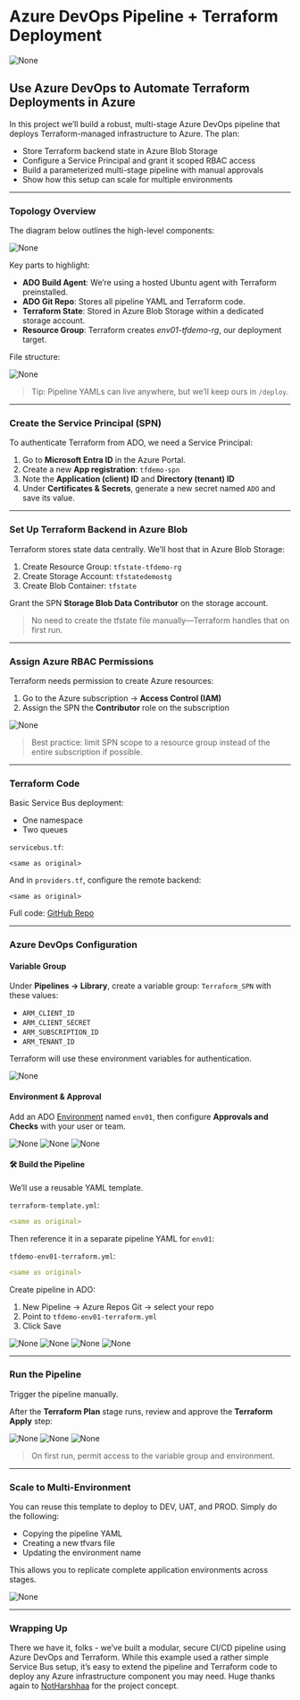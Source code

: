 # Azure DevOps Pipeline + Terraform Deployment

![None](https://miro.medium.com/v2/resize\:fit:700/0*5iGW5XrxHIeZb-eX.png)

## Use Azure DevOps to Automate Terraform Deployments in Azure

In this project we’ll build a robust, multi-stage Azure DevOps pipeline that deploys Terraform-managed infrastructure to Azure. The plan:

* Store Terraform backend state in Azure Blob Storage
* Configure a Service Principal and grant it scoped RBAC access
* Build a parameterized multi-stage pipeline with manual approvals
* Show how this setup can scale for multiple environments

---

### Topology Overview

The diagram below outlines the high-level components:

![None](https://miro.medium.com/v2/resize\:fit:700/0*5iGW5XrxHIeZb-eX.png)

Key parts to highlight:

* **ADO Build Agent**: We’re using a hosted Ubuntu agent with Terraform preinstalled.
* **ADO Git Repo**: Stores all pipeline YAML and Terraform code.
* **Terraform State**: Stored in Azure Blob Storage within a dedicated storage account.
* **Resource Group**: Terraform creates *env01-tfdemo-rg*, our deployment target.

File structure:

![None](https://miro.medium.com/v2/resize\:fit:700/0*HD9rHU2N71ryGAuW.png)

> Tip: Pipeline YAMLs can live anywhere, but we’ll keep ours in `/deploy`.

---

### Create the Service Principal (SPN)

To authenticate Terraform from ADO, we need a Service Principal:

1. Go to **Microsoft Entra ID** in the Azure Portal.
2. Create a new **App registration**: `tfdemo-spn`
3. Note the **Application (client) ID** and **Directory (tenant) ID**
4. Under **Certificates & Secrets**, generate a new secret named `ADO` and save its value.

---

### Set Up Terraform Backend in Azure Blob

Terraform stores state data centrally. We'll host that in Azure Blob Storage:

1. Create Resource Group: `tfstate-tfdemo-rg`
2. Create Storage Account: `tfstatedemostg`
3. Create Blob Container: `tfstate`

Grant the SPN **Storage Blob Data Contributor** on the storage account.

> No need to create the tfstate file manually—Terraform handles that on first run.

---

### Assign Azure RBAC Permissions

Terraform needs permission to create Azure resources:

1. Go to the Azure subscription → **Access Control (IAM)**
2. Assign the SPN the **Contributor** role on the subscription

![None](https://miro.medium.com/v2/resize\:fit:700/0*A4td9JJmFUWkEgdj.png)

> Best practice: limit SPN scope to a resource group instead of the entire subscription if possible.

---

### Terraform Code

Basic Service Bus deployment:

* One namespace
* Two queues

`servicebus.tf`:

```hcl
<same as original>
```

And in `providers.tf`, configure the remote backend:

```hcl
<same as original>
```

Full code: [GitHub Repo](https://github.com/andrew-kelleher/terraformadopipeline)

---

### Azure DevOps Configuration

#### Variable Group

Under **Pipelines → Library**, create a variable group: `Terraform_SPN` with these values:

* `ARM_CLIENT_ID`
* `ARM_CLIENT_SECRET`
* `ARM_SUBSCRIPTION_ID`
* `ARM_TENANT_ID`

Terraform will use these environment variables for authentication.

![None](https://miro.medium.com/v2/resize\:fit:700/0*m3N_RVVxm9WznDRg.png)

#### Environment & Approval

Add an ADO [Environment](https://techcommunity.microsoft.com/t5/healthcare-and-life-sciences/azure-devops-pipelines-environments-and-variables/ba-p/3707414) named `env01`, then configure **Approvals and Checks** with your user or team.

![None](https://miro.medium.com/v2/resize\:fit:700/0*lwx6MDC8kbvKvkoY.png)
![None](https://miro.medium.com/v2/resize\:fit:700/0*aVMcQ_NuQ6cXCWC3.png)
![None](https://miro.medium.com/v2/resize\:fit:700/0*Z1LsCoH66MgO41gZ.png)

#### 🛠️ Build the Pipeline

We’ll use a reusable YAML template.

`terraform-template.yml`:

```yaml
<same as original>
```

Then reference it in a separate pipeline YAML for `env01`:

`tfdemo-env01-terraform.yml`:

```yaml
<same as original>
```

Create pipeline in ADO:

1. New Pipeline → Azure Repos Git → select your repo
2. Point to `tfdemo-env01-terraform.yml`
3. Click Save

![None](https://miro.medium.com/v2/resize\:fit:700/0*yY-R-oUlT_HlVX7J.png)
![None](https://miro.medium.com/v2/resize\:fit:700/0*9o7gmDvrioFMgTh7.png)
![None](https://miro.medium.com/v2/resize\:fit:700/0*T5kb7_y4Q6Noot5l.png)
![None](https://miro.medium.com/v2/resize\:fit:700/0*y_2ke5BSfJ4SWxe4.png)

---

### Run the Pipeline

Trigger the pipeline manually.

After the **Terraform Plan** stage runs, review and approve the **Terraform Apply** step:

![None](https://miro.medium.com/v2/resize\:fit:700/0*PwxzGCYXsD6Gx4mt.png)
![None](https://miro.medium.com/v2/resize\:fit:700/0*1dUp-tbM2maDzGay.png)
![None](https://miro.medium.com/v2/resize\:fit:700/0*7LhlW8AthtNelYR8.png)

> On first run, permit access to the variable group and environment.

---

### Scale to Multi-Environment

You can reuse this template to deploy to DEV, UAT, and PROD. Simply do the following:

* Copying the pipeline YAML
* Creating a new tfvars file
* Updating the environment name

This allows you to replicate complete application environments across stages.

![None](https://miro.medium.com/v2/resize\:fit:700/0*BuyRRwrLmfHWVqnO.png)

---

### Wrapping Up

There we have it, folks - we’ve built a modular, secure CI/CD pipeline using Azure DevOps and Terraform. While this example used a rather simple Service Bus setup, it’s easy to extend the pipeline and Terraform code to deploy any Azure infrastructure component you may need. Huge thanks again to [NotHarshhaa](https://github.com/NotHarshhaa) for the project concept.
